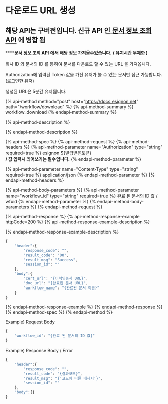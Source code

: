 # 다운로드 URL 생성

## 해당 API는 구버전입니다. 신규 API 인[ 문서 정보 조회 API](https://api.esignon.net/workflow/view/workflowinfo) 에 병합 됨

\*\*\*\*[**문서 정보 조회 API**](https://api.esignon.net/workflow/view/workflowinfo) **에서 해당 정보 가져올수있습니다. \( 유지시간 무제한 \)**

회사 ID 와 문서의 ID 를 통하여 문서를 다운로드 할 수 있는 URL 을 가져옵니다.

Authorization에 입력된 Token 값을 가진 유저가 볼 수 있는 문서만 접근 가능합니다.\(로그인한 유저\)

생성된 URL은 5분간 유지됩니다.

{% api-method method="post" host="https://docs.esignon.net" path="/workflow/download" %}
{% api-method-summary %}
workflow\_download
{% endapi-method-summary %}

{% api-method-description %}

{% endapi-method-description %}

{% api-method-spec %}
{% api-method-request %}
{% api-method-headers %}
{% api-method-parameter name="Authorization" type="string" required=true %}
esignon ${발급받은토큰}  
 **/ 값 입력시 띄어쓰기는 필수입니다.**
{% endapi-method-parameter %}

{% api-method-parameter name="Content-Type" type="string" required=true %}
application/json
{% endapi-method-parameter %}
{% endapi-method-headers %}

{% api-method-body-parameters %}
{% api-method-parameter name="workflow\_id" type="string" required=true %}
완료 된 문서의 ID 값 / wfuid
{% endapi-method-parameter %}
{% endapi-method-body-parameters %}
{% endapi-method-request %}

{% api-method-response %}
{% api-method-response-example httpCode=200 %}
{% api-method-response-example-description %}

{% endapi-method-response-example-description %}

```javascript
{
	"header":{
		"response_code": "",
		"result_code": "00",
		"result_msg": "Success",
		"session_id": ""
	},
	"body":{
		"cert_url": "{이력인증서 URL}",
		"doc_url": "{완료된 문서 URL}",
		"workflow_name": "{완료된 문서 이름}"
	}
}
```
{% endapi-method-response-example %}
{% endapi-method-response %}
{% endapi-method-spec %}
{% endapi-method %}

Example\) Request Body

```javascript
{
	"workflow_id": "{완료 된 문서의 ID 값}"
}
```

Example\) Response Body / Error

```javascript
{
    "header":{
        "response_code": "",
        "result_code": "{결과코드}",
        "result_msg": "{'코드에 따른 메세지'}",
        "session_id": ""
    },
    "body":{}
}
```

